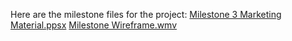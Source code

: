 Here are the milestone files for the project:
[Milestone 3 Marketing Material.ppsx](documents/CIS4301/Milestone%203%20Marketing%20Material.ppsx)
[Milestone Wireframe.wmv](documents/CIS4301/Milestone%20Wireframe.wmv)
